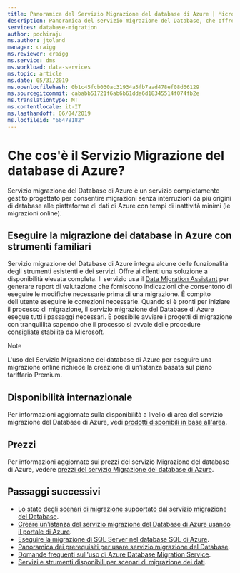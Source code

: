 ```yaml
---
title: Panoramica del Servizio Migrazione del database di Azure | Microsoft Docs
description: Panoramica del servizio migrazione del Database, che offre migrazioni senza interruzioni da diverse origini di database alle piattaforme di dati di Azure.
services: database-migration
author: pochiraju
ms.author: jtoland
manager: craigg
ms.reviewer: craigg
ms.service: dms
ms.workload: data-services
ms.topic: article
ms.date: 05/31/2019
ms.openlocfilehash: 0b1c45fcb030ac31934a5fb7aad478ef08d66129
ms.sourcegitcommit: cababb51721f6ab6b61dda6d18345514f074fb2e
ms.translationtype: MT
ms.contentlocale: it-IT
ms.lasthandoff: 06/04/2019
ms.locfileid: "66478182"
---
```

# <a name="what-is-azure-database-migration-service"></a>Che cos'è il Servizio Migrazione del database di Azure?

Servizio migrazione del Database di Azure è un servizio completamente gestito progettato per consentire migrazioni senza interruzioni da più origini di database alle piattaforme di dati di Azure con tempi di inattività minimi (le migrazioni online).

## <a name="migrate-databases-to-azure-with-familiar-tools"></a>Eseguire la migrazione dei database in Azure con strumenti familiari

Servizio migrazione del Database di Azure integra alcune delle funzionalità degli strumenti esistenti e dei servizi. Offre ai clienti una soluzione a disponibilità elevata completa. Il servizio usa il [Data Migration Assistant](https://aka.ms/dma) per generare report di valutazione che forniscono indicazioni che consentono di eseguire le modifiche necessarie prima di una migrazione. È compito dell'utente eseguire le correzioni necessarie. Quando si è pronti per iniziare il processo di migrazione, il servizio migrazione del Database di Azure esegue tutti i passaggi necessari. È possibile avviare i progetti di migrazione con tranquillità sapendo che il processo si avvale delle procedure consigliate stabilite da Microsoft.

> [!NOTE]
> L'uso del Servizio Migrazione del database di Azure per eseguire una migrazione online richiede la creazione di un'istanza basata sul piano tariffario Premium.

## <a name="regional-availability"></a>Disponibilità internazionale

Per informazioni aggiornate sulla disponibilità a livello di area del servizio migrazione del Database di Azure, vedi [prodotti disponibili in base all'area](https://azure.microsoft.com/global-infrastructure/services/?products=database-migration).

## <a name="pricing"></a>Prezzi

Per informazioni aggiornate sui prezzi del servizio Migrazione del database di Azure, vedere [prezzi del servizio Migrazione del database di Azure](https://azure.microsoft.com/pricing/details/database-migration/).

## <a name="next-steps"></a>Passaggi successivi

* [Lo stato degli scenari di migrazione supportato dal servizio migrazione del Database](resource-scenario-status.md).
* [Creare un'istanza del servizio migrazione del Database di Azure usando il portale di Azure](quickstart-create-data-migration-service-portal.md).
* [Eseguire la migrazione di SQL Server nel database SQL di Azure](tutorial-sql-server-to-azure-sql.md).
* [Panoramica dei prerequisiti per usare servizio migrazione del Database](pre-reqs.md).
* [Domande frequenti sull'uso di Azure Database Migration Service](faq.md).
* [Servizi e strumenti disponibili per scenari di migrazione dei dati](dms-tools-matrix.md).
